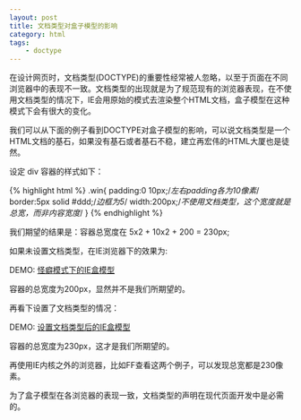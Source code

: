 ```yaml
---
layout: post
title: 文档类型对盒子模型的影响
category: html
tags:
    - doctype
---
```


在设计网页时，文档类型(DOCTYPE)的重要性经常被人忽略，以至于页面在不同浏览器中的表现不一致。文档类型的出现就是为了规范现有的浏览器表现，在不使用文档类型的情况下，IE会用原始的模式去渲染整个HTML文档，盒子模型在这种模式下会有很大的变化。

我们可以从下面的例子看到DOCTYPE对盒子模型的影响，可以说文档类型是一个HTML文档的基石，如果没有基石或者基石不稳，建立再宏伟的HTML大厦也是徒然。

设定 div 容器的样式如下：

{% highlight html %}
.win{
  padding:0 10px;/*左右padding各为10像素*/
  border:5px solid #ddd;/*边框为5*/
  width:200px;/*不使用文档类型，这个宽度就是总宽，而非内容宽度*/
}
{% endhighlight %}

我们期望的结果是：容器总宽度在 5x2 + 10x2 + 200 = 230px;

如果未设置文档类型，在IE浏览器下的效果为:

DEMO: [怪癖模式下的IE盒模型](/demo/ie-box-model-quirk.html)

容器的总宽度为200px，显然并不是我们所期望的。

再看下设置了文档类型的情况：

DEMO: [设置文档类型后的IE盒模型](/demo/ie-box-model-doctype.html)

容器的总宽度为230px，这才是我们所期望的。

再使用IE内核之外的浏览器，比如FF查看这两个例子，可以发现总宽都是230像素。

为了盒子模型在各浏览器的表现一致，文档类型的声明在现代页面开发中是必需的。
